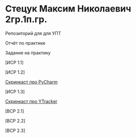 # Стецук Максим Николаевич 2гр.1п.гр.
Репозиторий для для УПТ

Отчёт по практике

Задание на практику

[ИСР 1.1]

[ИСР 1.2]

[Скринкаст про PyCharm](https://drive.google.com/file/d/1mvoZ5NXZi1hR2gaZb56fOhMT6z-CMjox/view?usp=sharing)

[ИСР 1.3]

[Скринкаст про YTracker](https://drive.google.com/file/d/165O2AevriUf8sHw6E5JYlsRDtJrlC3C-/view?usp=sharing)

[ВСР 2.1]

[ВСР 2.2]

[ВСР 2.3]
